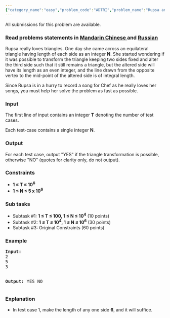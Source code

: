 ```yaml
---
{"category_name":"easy","problem_code":"ADTRI","problem_name":"Rupsa and Equilateral Triangle","languages_supported":{"0":"ADA","1":"ASM","2":"BASH","3":"BF","4":"C","5":"C99 strict","6":"CAML","7":"CLOJ","8":"CLPS","9":"CPP 4.3.2","10":"CPP 4.9.2","11":"CPP14","12":"CS2","13":"D","14":"ERL","15":"FORT","16":"FS","17":"GO","18":"HASK","19":"ICK","20":"ICON","21":"JAVA","22":"JS","23":"LISP clisp","24":"LISP sbcl","25":"LUA","26":"NEM","27":"NICE","28":"NODEJS","29":"PAS fpc","30":"PAS gpc","31":"PERL","32":"PERL6","33":"PHP","34":"PIKE","35":"PRLG","36":"PYPY","37":"PYTH","38":"PYTH 3.4","39":"RUBY","40":"SCALA","41":"SCM chicken","42":"SCM guile","43":"SCM qobi","44":"ST","45":"TCL","46":"TEXT","47":"WSPC"},"max_timelimit":1,"source_sizelimit":50000,"problem_author":"abhra73","problem_tester":null,"date_added":"17-08-2015","tags":{"0":"abhra73","1":"basic","2":"easy","3":"oct15","4":"prime"},"editorial_url":"http://discuss.codechef.com/problems/ADTRI","time":{"view_start_date":1444642200,"submit_start_date":1444642200,"visible_start_date":1444642200,"end_date":1735669800},"layout":"problem"}
---
```

<span class="solution-visible-txt">All submissions for this problem are available.</span><h3> Read problems statements in <a target="_blank" href="http://www.codechef.com/download/translated/OCT15/mandarin/ADTRI.pdf">Mandarin Chinese </a> and <a target="_blank" href="http://www.codechef.com/download/translated/OCT15/russian/ADTRI.pdf">Russian</a> </h3>
<p>Rupsa really loves triangles. One day she came across an equilateral triangle having length of each side as an integer <b>N</b>. She started wondering if it was possible to transform the triangle keeping two sides fixed and alter the third side such that it still remains a triangle, but the altered side will have its length as an even integer, and the line drawn from the opposite vertex to the mid-point of the altered side is of integral length.</p>
<p>Since Rupsa is in a hurry to record a song for Chef as he really loves her songs, you must help her solve the problem as fast as possible.</p>
<h3>Input</h3>
<p>The first line of input contains an integer <b>T</b> denoting the number of test cases.</p>
<p>Each test-case contains a single integer <b>N</b>.</p>
<h3>Output</h3>
<p>
For each test case, output "YES" if the triangle transformation is possible, otherwise "NO" (quotes for clarity only, do not output).
</p>
<h3>Constraints</h3>
<ul>
<li><b>1 ≤ T ≤ 10<sup>6</sup></b></li>
<li><b>1 ≤ N ≤ 5 x 10<sup>6</sup></b></li>
</ul>
<h3>Sub tasks</h3>
<ul>
<li>Subtask #1: <b>1 ≤ T ≤ 100, 1 ≤ N ≤ 10<sup>4</sup></b> (10 points)</li>
<li>Subtask #2: <b>1 ≤ T ≤ 10<sup>4</sup>, 1 ≤ N ≤ 10<sup>6</sup></b> (30 points)</li>
<li>Subtask #3: Original Constraints (60 points)</li>
</ul>
<h3>Example</h3>
<pre><b>Input:</b>
<tt>2
5
3</tt>

<b>Output:</b>
<tt>YES
NO</tt>
</pre><h3>Explanation</h3>
<ul>
<li>In test case 1, make the length of any one side <b>6</b>, and it will suffice.</li>
</ul>
